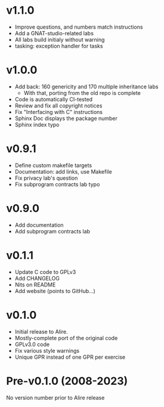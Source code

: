 # v1.1.0

* Improve questions, and numbers match instructions
* Add a GNAT-studio-related labs
* All labs build initialy without warning 
* tasking: exception handler for tasks

# v1.0.0

* Add back: 160 genericity and 170 multiple inheritance labs
  - With that, porting from the old repo is complete
* Code is automatically CI-tested
* Review and fix all copyright notices
* Fix "Interfacing with C" instructions
* Sphinx Doc displays the package number
* Sphinx index typo

# v0.9.1

* Define custom makefile targets
* Documentation: add links, use Makefile
* Fix privacy lab's question
* Fix subprogram contracts lab typo

# v0.9.0

* Add documentation
* Add subprogram contracts lab

# v0.1.1

* Update C code to GPLv3
* Add CHANGELOG
* Nits on README
* Add website (points to GitHub...)

# v0.1.0

* Initial release to Alire.
* Mostly-complete port of the original code
* GPLv3.0 code
* Fix various style warnings
* Unique GPR instead of one GPR per exercise

# Pre-v0.1.0 (2008-2023)

No version number prior to Alire release
